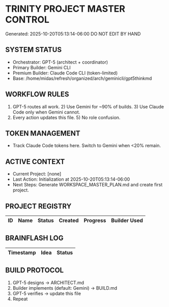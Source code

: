 # TRINITY PROJECT MASTER CONTROL
Generated: 2025-10-20T05:13:14-06:00
DO NOT EDIT BY HAND

## SYSTEM STATUS
- Orchestrator: GPT-5 (architect + coordinator)
- Primary Builder: Gemini CLI
- Premium Builder: Claude Code CLI (token-limited)
- Base: /home/midas/refresh/organized/arch/geminicli/gpt5thinkmd

## WORKFLOW RULES
1) GPT-5 routes all work. 2) Use Gemini for ~90% of builds. 3) Use Claude Code only when Gemini cannot.
4) Every action updates this file. 5) No role confusion.

## TOKEN MANAGEMENT
- Track Claude Code tokens here. Switch to Gemini when <20% remain.

## ACTIVE CONTEXT
- Current Project: [none]
- Last Action: Initialization at 2025-10-20T05:13:14-06:00
- Next Steps: Generate WORKSPACE_MASTER_PLAN.md and create first project.

## PROJECT REGISTRY
| ID | Name | Status | Created | Progress | Builder Used |
|----|------|--------|---------|----------|--------------|

## BRAINFLASH LOG
| Timestamp | Idea | Status |
|-----------|------|--------|

## BUILD PROTOCOL
1) GPT-5 designs → ARCHITECT.md
2) Builder implements (default: Gemini) → BUILD.md
3) GPT-5 verifies → update this file
4) Repeat
